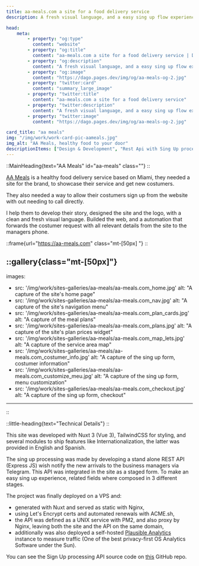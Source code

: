 ```yaml
---
title: aa-meals.com a site for a food delivery service
description: A fresh visual language, and a easy sing up flow experience

head:
    meta:
        - property: "og:type"
          content: "website"
        - property: "og:title"
          content: "aa-meals.com a site for a food delivery service | Dago AC"
        - property: "og:description"
          content: "A fresh visual language, and a easy sing up flow experience"
        - property: "og:image"
          content: "https://dago.pages.dev/img/og/aa-meals-og-2.jpg"
        - property: "twitter:card"
          content: "summary_large_image"
        - property: "twitter:title"
          content: "aa-meals.com a site for a food delivery service"
        - property: "twitter:description"
          content: "A fresh visual language, and a easy sing up flow experience"
        - property: "twitter:image"
          content: "https://dago.pages.dev/img/og/aa-meals-og-2.jpg"

card_title: "aa meals"
img: "/img/work/work-card-pic-aameals.jpg"
img_alt: "AA Meals, healthy food to your door"
descriptionItems: ["Design & Development", "Rest Api with Sing Up processing"]
---
```


::MainHeading{text="AA Meals" id="aa-meals" class=""}
::

[AA Meals](https://aa-meals.com) is a healthy food delivery service based on Miami, they needed a site for the brand, to showcase their service
and get new costumers.

They also needed a way to allow their costumers sign up from
the website with out needing to call directly.

I help them to develop their story, designed the site and
the logo, with a clean and fresh visual language. Builded
the web, and a automation that forwards the costumer request
with all relevant details from the site to the managers
phone.

::frame{url="https://aa-meals.com" class="mt-[50px] "}
::

::gallery{class="mt-[50px]"}
---
images: 
  - src: '/img/work/sites-galleries/aa-meals/aa-meals.com_home.jpg'
    alt: "A capture of the site's home page"
  - src: '/img/work/sites-galleries/aa-meals/aa-meals.com_nav.jpg'
    alt: "A capture of the site's navigation menu"
  - src: '/img/work/sites-galleries/aa-meals/aa-meals.com_plan_cards.jpg'
    alt: "A capture of the meal plans"
  - src: '/img/work/sites-galleries/aa-meals/aa-meals.com_plans.jpg'
    alt: "A capture of the site's plan prices widget"
  - src: '/img/work/sites-galleries/aa-meals/aa-meals.com_map_lets.jpg'
    alt: "A capture of the service area map"
  - src: '/img/work/sites-galleries/aa-meals/aa-meals.com_costumer_info.jpg'
    alt: "A capture of the sing up form, costumer information"
  - src: '/img/work/sites-galleries/aa-meals/aa-meals.com_customize_meu.jpg'
    alt: "A capture of the sing up form, menu customization"
  - src: '/img/work/sites-galleries/aa-meals/aa-meals.com_checkout.jpg'
    alt: "A capture of the sing up form, checkout"
---
::


::little-heading{text="Technical Details"}
::

This site was developed with Nuxt 3 (Vue 3), TailwindCSS for styling, and
several modules to ship features like Internationalization, the latter was
provided in English and Spanish.

The sing up processing was made by developing a stand alone REST API
(Express JS) wish notify the new arrivals to the business managers via Telegram. This API was integrated in the site as a staged form. To make an easy sing up experience, related fields where composed in 3 different stages.

The project was finally deployed on a VPS and:
-  generated with Nuxt and served as static with Nginx,
-  using Let's Encrypt certs and automated renewals with ACME.sh,
-  the API was defined as a UNIX service with PM2, and also proxy by Nginx, leaving both the site and the API on the same domain,
-  additionally was also deployed a self-hosted  [Plausible Analytics](https://plausible.io) instance to measure traffic (One of the best privacy-first OS Analytics Software under the Sun).

You can see the Sign Up processing API source code on [this](https://github.com/daguitosama/aa-meals-api) GitHub repo.
